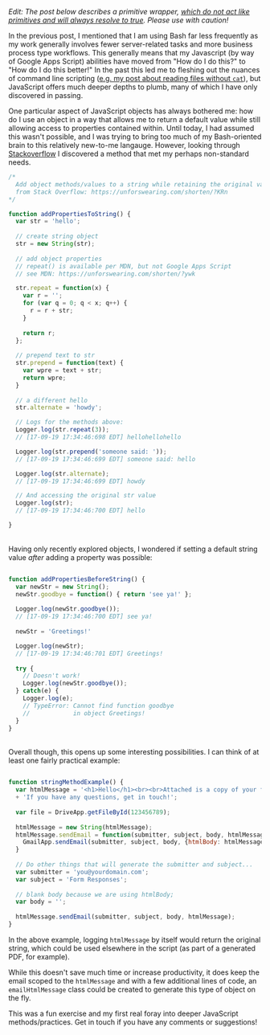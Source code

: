 *Edit: The post below describes a primitive wrapper, [which do not act like primitives and will always resolve to true](https://eslint.org/docs/rules/no-new-wrappers). Please use with caution!*

In the previous post, I mentioned that I am using Bash far less frequently as my work generally involves fewer server-related tasks and more business process type workflows. This generally means that my Javascript (by way of Google Apps Script) abilities have moved from "How do I do this?" to "How do I do this better!" In the past this led me to fleshing out the nuances of command line scripting ([e.g. my post about reading files without `cat`](/blog/posts/20161119-read-a-file-without-cat.html)), but JavaScript offers much deeper depths to plumb, many of which I have only discovered in passing. 

One particular aspect of JavaScript objects has always bothered me: how do I use an object in a way that allows me to return a default value while still allowing access to properties contained within. Until today, I had assumed this wasn't possible, and I was trying to bring too much of my Bash-oriented brain to this relatively new-to-me langauge. However, looking through [Stackoverflow](https://stackoverflow.com/questions/5539047/javascript-why-cant-i-add-new-attributes-to-a-string-object) I discovered a method that met my perhaps non-standard needs. 

```javascript  
/*
  Add object methods/values to a string while retaining the original value
  from Stack Overflow: https://unforswearing.com/shorten/?KRn
*/

function addPropertiesToString() {
  var str = 'hello';
  
  // create string object
  str = new String(str);
  
  // add object properties
  // repeat() is available per MDN, but not Google Apps Script
  // see MDN: https://unforswearing.com/shorten/?ywk

  str.repeat = function(x) {
    var r = '';
    for (var q = 0; q < x; q++) {
      r = r + str;
    }
    
    return r;
  };
  
  // prepend text to str
  str.prepend = function(text) {
    var wpre = text + str;
    return wpre;
  }
  
  // a different hello
  str.alternate = 'howdy';

  // Logs for the methods above:  
  Logger.log(str.repeat(3));  
  // [17-09-19 17:34:46:698 EDT] hellohellohello	

  Logger.log(str.prepend('someone said: '));
  // [17-09-19 17:34:46:699 EDT] someone said: hello

  Logger.log(str.alternate);
  // [17-09-19 17:34:46:699 EDT] howdy

  // And accessing the original str value
  Logger.log(str);
  // [17-09-19 17:34:46:700 EDT] hello 

}
``` 

<br>
Having only recently explored objects, I wondered if setting a default string value <i>after</i> adding a property was possible:  

```javascript

function addPropertiesBeforeString() {
  var newStr = new String();
  newStr.goodbye = function() { return 'see ya!' };
  
  Logger.log(newStr.goodbye());
  // [17-09-19 17:34:46:700 EDT] see ya!
 
  newStr = 'Greetings!'

  Logger.log(newStr);
  // [17-09-19 17:34:46:701 EDT] Greetings! 
  
  try {
    // Doesn't work!
    Logger.log(newStr.goodbye()); 
  } catch(e) {
    Logger.log(e);
    // TypeError: Cannot find function goodbye 
    //            in object Greetings!
  }
}

```
<br>  
Overall though, this opens up some interesting possibilities. I can think of at least one fairly practical example:  

```javascript

function stringMethodExample() {
  var htmlMessage = '<h1>Hello</h1><br><br>Attached is a copy of your form responses.' 
  + 'If you have any questions, get in touch!';
 
  var file = DriveApp.getFileById(123456789); 
  
  htmlMessage = new String(htmlMessage);
  htmlMessage.sendEmail = function(submitter, subject, body, htmlMessage) {
    GmailApp.sendEmail(submitter, subject, body, {htmlBody: htmlMessage});
  }
  
  // Do other things that will generate the submitter and subject...
  var submitter = 'you@yourdomain.com';
  var subject = 'Form Responses';
  
  // blank body because we are using htmlBody;
  var body = ''; 
  
  htmlMessage.sendEmail(submitter, subject, body, htmlMessage);
}

```

In the above example, logging `htmlMessage` by itself would return the original string, which could be used elsewhere in the script (as part of a generated PDF, for example). 

While this doesn't save much time or increase productivity, it does keep the email scoped to the `htmlMessage` and with a few additional lines of code, an `emailHtmlMessage` class could be created to generate this type of object on the fly.  

This was a fun exercise and my first real foray into deeper JavaScript methods/practices. Get in touch if you have any comments or suggestions!  

 

